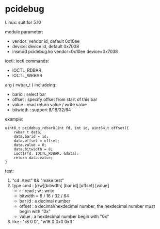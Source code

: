 # pcidebug
Linux: suit for 5.10

module parameter:
- vendor: vendor id, default 0x10ee
- device: device id, default 0x7038
- insmod pcidebug.ko vendor=0x10ee device=0x7038

ioctl:
ioctl commands:
- IOCTL_RDBAR
- IOCTL_WRBAR

arg ( rwbar_t ) includeing:
- barid : select bar
- offset : specify offset from start of this bar
- value : read return value / write value
- bitwidth : support 8/16/32/64

example:
```
uint8_t pcidebug_rdbar8(int fd, int id, uint64_t offset){
    rwbar_t data;
    data.barid = id;
    data.offset = offset;
    data.value = 0;
    data.bitwidth = 8;
    ioctl(fd, IOCTL_RDBAR, &data);
    return data.value;
}
```

test:
1. "cd ./test" && "make test"
2. type cmd : [r/w][bitwdth] [bar id] [offset] [value]
    - r : read ; w : write
    - bitwdth = 8 / 16 / 32 / 64
    - bar id : a decimal number
    - offset : a decimal/hexdecimal number, the hexdecimal number must begin with "0x"
    - value : a hexdecimal number begin with "0x"
3. like : "r8 0 0", "w16 0 0x0 0xff"
